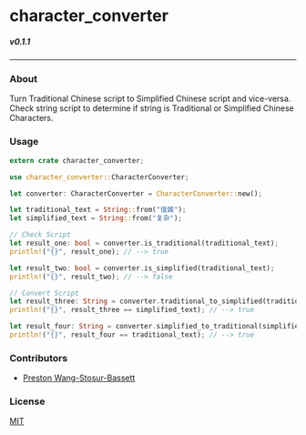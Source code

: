 # character_converter
##### v0.1.1
---

### About
Turn Traditional Chinese script to Simplified Chinese script and vice-versa. Check string script to determine if string is Traditional or Simplified Chinese Characters.

### Usage
```rust
extern crate character_converter;

use character_converter::CharacterConverter;

let converter: CharacterConverter = CharacterConverter::new();

let traditional_text = String::from("復雜");
let simplified_text = String::from("复杂");

// Check Script
let result_one: bool = converter.is_traditional(traditional_text);
println!("{}", result_one); // --> true

let result_two: bool = converter.is_simplified(traditional_text);
println!("{}", result_two); // --> false

// Convert Script
let result_three: String = converter.traditional_to_simplified(traditional_text);
println!("{}", result_three == simplified_text); // --> true

let result_four: String = converter.simplified_to_traditional(simplified_text);
println!("{}", result_four == traditional_text); // --> true
```

### Contributors
- [Preston Wang-Stosur-Bassett](http://stosur.info)

### License
[MIT](https://github.com/sotch-pr35mac/character_converter/blob/master/LICENSE)
